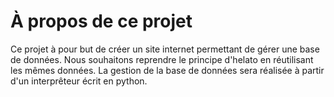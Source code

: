 À propos de ce projet
====

Ce projet à pour but de créer un site internet permettant de gérer une base de données. Nous souhaitons reprendre le principe d'helato en réutilisant les mêmes données. La gestion de la base de données sera réalisée à partir d'un interprêteur écrit en python.
